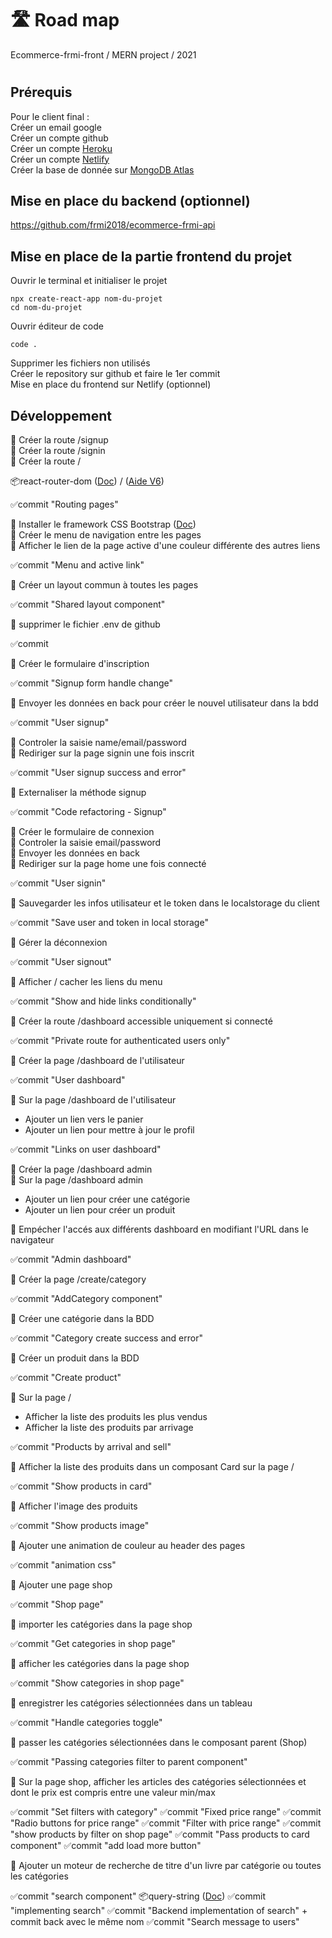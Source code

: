 # 🛣️ Road map

Ecommerce-frmi-front / MERN project / 2021

#

## Prérequis

Pour le client final :  
Créer un email google  
Créer un compte github  
Créer un compte [Heroku](https://www.heroku.com/)  
Créer un compte [Netlify](https://www.netlify.com/)  
Créer la base de donnée sur [MongoDB Atlas](https://www.mongodb.com/)

## Mise en place du backend (optionnel)

https://github.com/frmi2018/ecommerce-frmi-api

## Mise en place de la partie frontend du projet

Ouvrir le terminal et initialiser le projet

`npx create-react-app nom-du-projet`  
`cd nom-du-projet`

Ouvrir éditeur de code

`code .`

Supprimer les fichiers non utilisés  
Créer le repository sur github et faire le 1er commit  
Mise en place du frontend sur Netlify (optionnel)

## Développement

🎫 Créer la route /signup  
🎫 Créer la route /signin  
🎫 Créer la route /

📦react-router-dom ([Doc](https://www.npmjs.com/package/react-router-dom)) / ([Aide V6](https://www.youtube.com/watch?v=hOg-hJDw1NM&t=4s))

✅commit "Routing pages"

🎫 Installer le framework CSS Bootstrap ([Doc](https://getbootstrap.com/))  
🎫 Créer le menu de navigation entre les pages  
🎫 Afficher le lien de la page active d'une couleur différente des autres liens

✅commit "Menu and active link"

🎫 Créer un layout commun à toutes les pages

✅commit "Shared layout component"

🎫 supprimer le fichier .env de github

✅commit

🎫 Créer le formulaire d'inscription

✅commit "Signup form handle change"

🎫 Envoyer les données en back pour créer le nouvel utilisateur dans la bdd

✅commit "User signup"

🎫 Controler la saisie name/email/password  
🎫 Rediriger sur la page signin une fois inscrit

✅commit "User signup success and error"

🎫 Externaliser la méthode signup

✅commit "Code refactoring - Signup"

🎫 Créer le formulaire de connexion  
🎫 Controler la saisie email/password  
🎫 Envoyer les données en back  
🎫 Rediriger sur la page home une fois connecté

✅commit "User signin"

🎫 Sauvegarder les infos utilisateur et le token dans le localstorage du client

✅commit "Save user and token in local storage"

🎫 Gérer la déconnexion

✅commit "User signout"

🎫 Afficher / cacher les liens du menu

✅commit "Show and hide links conditionally"

🎫 Créer la route /dashboard accessible uniquement si connecté

✅commit "Private route for authenticated users only"

🎫 Créer la page /dashboard de l'utilisateur

✅commit "User dashboard"

🎫 Sur la page /dashboard de l'utilisateur

- Ajouter un lien vers le panier
- Ajouter un lien pour mettre à jour le profil

✅commit "Links on user dashboard"

🎫 Créer la page /dashboard admin  
🎫 Sur la page /dashboard admin

- Ajouter un lien pour créer une catégorie
- Ajouter un lien pour créer un produit

🎫 Empécher l'accés aux différents dashboard en modifiant l'URL dans le navigateur

✅commit "Admin dashboard"

🎫 Créer la page /create/category

✅commit "AddCategory component"

🎫 Créer une catégorie dans la BDD

✅commit "Category create success and error"

🎫 Créer un produit dans la BDD

✅commit "Create product"

🎫 Sur la page /

- Afficher la liste des produits les plus vendus
- Afficher la liste des produits par arrivage

✅commit "Products by arrival and sell"

🎫 Afficher la liste des produits dans un composant Card sur la page /

✅commit "Show products in card"

🎫 Afficher l'image des produits

✅commit "Show products image"

🎫 Ajouter une animation de couleur au header des pages

✅commit "animation css"

🎫 Ajouter une page shop

✅commit "Shop page"

🎫 importer les catégories dans la page shop

✅commit "Get categories in shop page"

🎫 afficher les catégories dans la page shop

✅commit "Show categories in shop page"

🎫 enregistrer les catégories sélectionnées dans un tableau

✅commit "Handle categories toggle"

🎫 passer les catégories sélectionnées dans le composant parent (Shop)

✅commit "Passing categories filter to parent component"

🎫 Sur la page shop, afficher les articles des catégories sélectionnées et dont le prix est compris entre une valeur min/max

✅commit "Set filters with category"
✅commit "Fixed price range"
✅commit "Radio buttons for price range"
✅commit "Filter with price range"
✅commit "show products by filter on shop page"
✅commit "Pass products to card component"
✅commit "add load more button"

🎫 Ajouter un moteur de recherche de titre d'un livre par catégorie ou toutes les catégories

✅commit "search component"
📦query-string ([Doc](https://www.npmjs.com/package/query-string))
✅commit "implementing search"
✅commit "Backend implementation of search" + commit back avec le même nom
✅commit "Search message to users"
